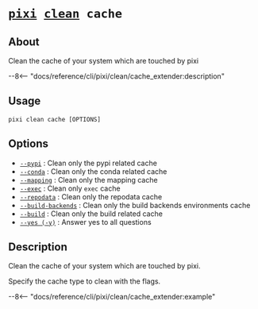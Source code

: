 <!--- This file is autogenerated. Do not edit manually! -->
# <code>[pixi](../../pixi.md) [clean](../clean.md) cache</code>

## About
Clean the cache of your system which are touched by pixi

--8<-- "docs/reference/cli/pixi/clean/cache_extender:description"

## Usage
```
pixi clean cache [OPTIONS]
```

## Options
- <a id="arg---pypi" href="#arg---pypi">`--pypi`</a>
:  Clean only the pypi related cache
- <a id="arg---conda" href="#arg---conda">`--conda`</a>
:  Clean only the conda related cache
- <a id="arg---mapping" href="#arg---mapping">`--mapping`</a>
:  Clean only the mapping cache
- <a id="arg---exec" href="#arg---exec">`--exec`</a>
:  Clean only `exec` cache
- <a id="arg---repodata" href="#arg---repodata">`--repodata`</a>
:  Clean only the repodata cache
- <a id="arg---build-backends" href="#arg---build-backends">`--build-backends`</a>
:  Clean only the build backends environments cache
- <a id="arg---build" href="#arg---build">`--build`</a>
:  Clean only the build related cache
- <a id="arg---yes" href="#arg---yes">`--yes (-y)`</a>
:  Answer yes to all questions

## Description
Clean the cache of your system which are touched by pixi.

Specify the cache type to clean with the flags.


--8<-- "docs/reference/cli/pixi/clean/cache_extender:example"
